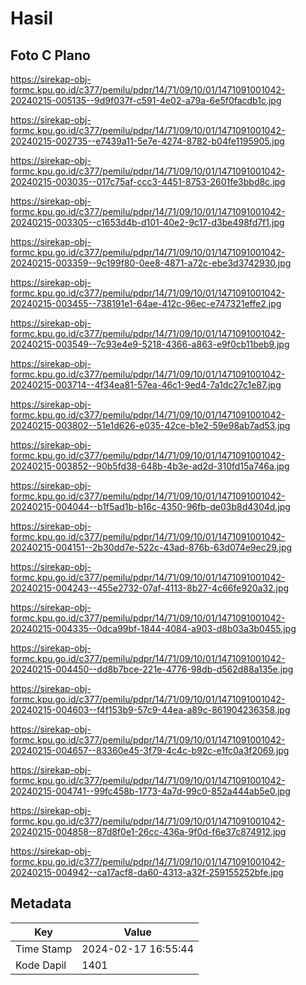 # Hasil

## Foto C Plano

https://sirekap-obj-formc.kpu.go.id/c377/pemilu/pdpr/14/71/09/10/01/1471091001042-20240215-005135--9d9f037f-c591-4e02-a79a-6e5f0facdb1c.jpg

https://sirekap-obj-formc.kpu.go.id/c377/pemilu/pdpr/14/71/09/10/01/1471091001042-20240215-002735--e7439a11-5e7e-4274-8782-b04fe1195905.jpg

https://sirekap-obj-formc.kpu.go.id/c377/pemilu/pdpr/14/71/09/10/01/1471091001042-20240215-003035--017c75af-ccc3-4451-8753-2601fe3bbd8c.jpg

https://sirekap-obj-formc.kpu.go.id/c377/pemilu/pdpr/14/71/09/10/01/1471091001042-20240215-003305--c1653d4b-d101-40e2-9c17-d3be498fd7f1.jpg

https://sirekap-obj-formc.kpu.go.id/c377/pemilu/pdpr/14/71/09/10/01/1471091001042-20240215-003359--9c199f80-0ee8-4871-a72c-ebe3d3742930.jpg

https://sirekap-obj-formc.kpu.go.id/c377/pemilu/pdpr/14/71/09/10/01/1471091001042-20240215-003455--738191e1-64ae-412c-96ec-e747321effe2.jpg

https://sirekap-obj-formc.kpu.go.id/c377/pemilu/pdpr/14/71/09/10/01/1471091001042-20240215-003549--7c93e4e9-5218-4366-a863-e9f0cb11beb9.jpg

https://sirekap-obj-formc.kpu.go.id/c377/pemilu/pdpr/14/71/09/10/01/1471091001042-20240215-003714--4f34ea81-57ea-46c1-9ed4-7a1dc27c1e87.jpg

https://sirekap-obj-formc.kpu.go.id/c377/pemilu/pdpr/14/71/09/10/01/1471091001042-20240215-003802--51e1d626-e035-42ce-b1e2-59e98ab7ad53.jpg

https://sirekap-obj-formc.kpu.go.id/c377/pemilu/pdpr/14/71/09/10/01/1471091001042-20240215-003852--90b5fd38-648b-4b3e-ad2d-310fd15a746a.jpg

https://sirekap-obj-formc.kpu.go.id/c377/pemilu/pdpr/14/71/09/10/01/1471091001042-20240215-004044--b1f5ad1b-b16c-4350-96fb-de03b8d4304d.jpg

https://sirekap-obj-formc.kpu.go.id/c377/pemilu/pdpr/14/71/09/10/01/1471091001042-20240215-004151--2b30dd7e-522c-43ad-876b-63d074e9ec29.jpg

https://sirekap-obj-formc.kpu.go.id/c377/pemilu/pdpr/14/71/09/10/01/1471091001042-20240215-004243--455e2732-07af-4113-8b27-4c66fe920a32.jpg

https://sirekap-obj-formc.kpu.go.id/c377/pemilu/pdpr/14/71/09/10/01/1471091001042-20240215-004335--0dca99bf-1844-4084-a903-d8b03a3b0455.jpg

https://sirekap-obj-formc.kpu.go.id/c377/pemilu/pdpr/14/71/09/10/01/1471091001042-20240215-004450--dd8b7bce-221e-4776-98db-d562d88a135e.jpg

https://sirekap-obj-formc.kpu.go.id/c377/pemilu/pdpr/14/71/09/10/01/1471091001042-20240215-004603--f4f153b9-57c9-44ea-a89c-861904236358.jpg

https://sirekap-obj-formc.kpu.go.id/c377/pemilu/pdpr/14/71/09/10/01/1471091001042-20240215-004657--83360e45-3f79-4c4c-b92c-e1fc0a3f2069.jpg

https://sirekap-obj-formc.kpu.go.id/c377/pemilu/pdpr/14/71/09/10/01/1471091001042-20240215-004741--99fc458b-1773-4a7d-99c0-852a444ab5e0.jpg

https://sirekap-obj-formc.kpu.go.id/c377/pemilu/pdpr/14/71/09/10/01/1471091001042-20240215-004858--87d8f0e1-26cc-436a-9f0d-f6e37c874912.jpg

https://sirekap-obj-formc.kpu.go.id/c377/pemilu/pdpr/14/71/09/10/01/1471091001042-20240215-004942--ca17acf8-da60-4313-a32f-259155252bfe.jpg


## Metadata

| Key        | Value               |
| ---------- | ------------------- |
| Time Stamp | 2024-02-17 16:55:44 |
| Kode Dapil | 1401                |



